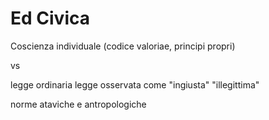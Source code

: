 # Ed Civica


Coscienza individuale
(codice valoriae, principi propri)

vs

legge ordinaria
legge osservata come "ingiusta"
"illegittima"


norme ataviche e antropologiche
<!--stackedit_data:
eyJoaXN0b3J5IjpbLTIwMTE5NjU4ODldfQ==
-->